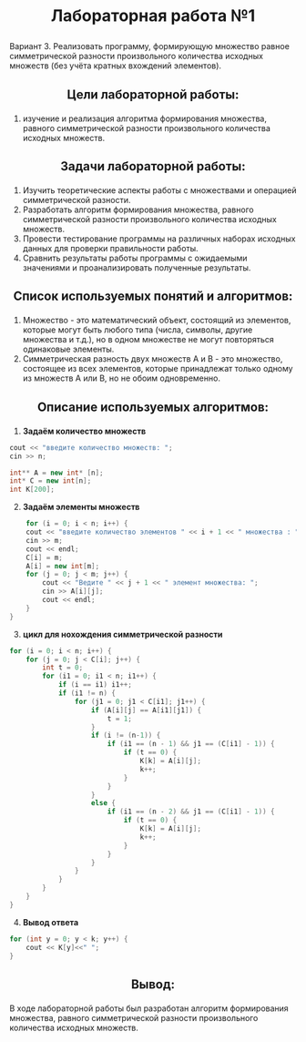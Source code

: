 # <p align="center">Лабораторная работа №1</p>

Вариант 3. Реализовать программу, формирующую множество равное симметрической разности  произвольного количества исходных множеств (без учёта кратных вхождений элементов).

## <p align="center">Цели лабораторной работы:</p>
1. изучение и реализация алгоритма формирования множества, равного симметрической разности произвольного количества исходных множеств.

## <p align="center">Задачи лабораторной работы:</p>
1. Изучить теоретические аспекты работы с множествами и операцией симметрической разности.
2. Разработать алгоритм формирования множества, равного симметрической разности произвольного количества исходных множеств.
3. Провести тестирование программы на различных наборах исходных данных для проверки правильности работы.
4. Сравнить результаты работы программы с ожидаемыми значениями и проанализировать полученные результаты.
   
## <p align="center">Список используемых понятий и алгоритмов:</p>
1. Множество - это математический объект, состоящий из элементов, которые могут быть любого типа (числа, символы, другие множества и т.д.), но в одном множестве не могут повторяться одинаковые элементы. 
2. Симметрическая разность двух множеств A и B - это множество, состоящее из всех элементов, которые принадлежат только одному из множеств A или B, но не обоим одновременно.

## <p align="center">Описание используемых алгоритмов:</p>
1. **Задаём количество множеств**

```cpp
cout << "введите количество множеств: ";
cin >> n;

int** A = new int* [n];
int* C = new int[n];
int K[200];
```

2. **Задаём элементы множеств**

```cpp
    for (i = 0; i < n; i++) {
	cout << "введите количество элементов " << i + 1 << " множества : ";
	cin >> m;
	cout << endl;
	C[i] = m;
	A[i] = new int[m];
	for (j = 0; j < m; j++) {
		cout << "Ведите " << j + 1 << " элемент множества: ";
		cin >> A[i][j];
		cout << endl;
	}
}
```

3. **цикл для нохождения симметрической разности**

```cpp
for (i = 0; i < n; i++) {
	for (j = 0; j < C[i]; j++) {
		int t = 0;
		for (i1 = 0; i1 < n; i1++) {
			if (i == i1) i1++;
			if (i1 != n) {
				for (j1 = 0; j1 < C[i1]; j1++) {
					if (A[i][j] == A[i1][j1]) {
						t = 1;
					}
					if (i != (n-1)) {
						if (i1 == (n - 1) && j1 == (C[i1] - 1)) {
							if (t == 0) {
								K[k] = A[i][j];
								k++;
							}
						}
					}
					else {
						if (i1 == (n - 2) && j1 == (C[i1] - 1)) {
							if (t == 0) {
								K[k] = A[i][j];
								k++;
							}
						}
					}
				}
			}
		}
	}
}
```

4. **Вывод ответа**

```cpp
for (int y = 0; y < k; y++) {
	cout << K[y]<<" ";
}
```

## <p align="center">Вывод:</p>
В ходе лабораторной работы был разработан алгоритм формирования множества, равного симметрической разности произвольного количества исходных множеств.
